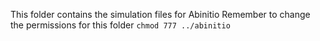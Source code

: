 This folder contains the simulation files for Abinitio
Remember to change the permissions for this folder
`chmod 777 ../abinitio`
